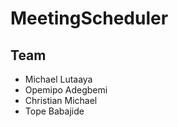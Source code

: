 # MeetingScheduler

## Team
- Michael Lutaaya
- Opemipo Adegbemi
- Christian Michael
- Tope Babajide
